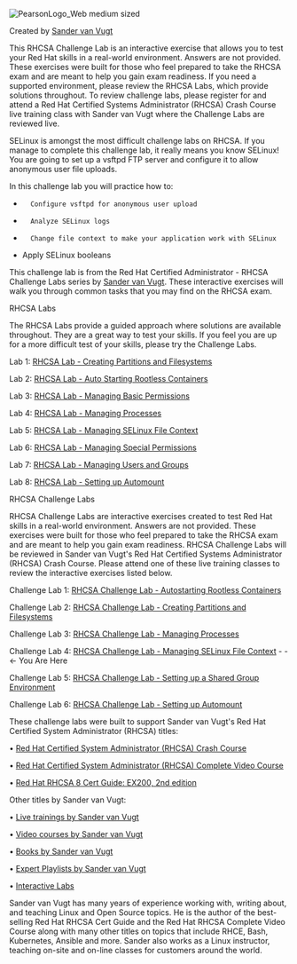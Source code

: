 ![PearsonLogo_Web medium sized](https://user-images.githubusercontent.com/1690898/135494413-a94dffea-c931-4b1f-9fe8-2a5eb5ffc612.png)

Created by [Sander van Vugt](https://learning.oreilly.com/search/?query=author%3A%22sander%20van%20vugt%22&extended_publisher_data=true&highlight=true&include_assessments=false&include_case_studies=true&include_courses=true&include_playlists=true&include_collections=true&include_notebooks=true&include_sandboxes=true&include_scenarios=true&is_academic_institution_account=false&source=user&sort=relevance&facet_json=true&json_facets=true&page=0&include_facets=true&include_practice_exams=true)

This RHCSA Challenge Lab is an interactive exercise that allows you to test your Red Hat skills in a real-world environment. Answers are not provided. These exercises were built for those who feel prepared to take the RHCSA exam and are meant to help you gain exam readiness. If you need a supported environment, please review the RHCSA Labs, which provide solutions throughout. To review challenge labs, please register for and attend a Red Hat Certified Systems Administrator (RHCSA) Crash Course live training class with Sander van Vugt where the Challenge Labs are reviewed live.

SELinux is amongst the most difficult challenge labs on RHCSA. If you manage to complete this challenge lab, it really means you know SELinux! You are going to set up a vsftpd FTP server and configure it to allow anonymous user file uploads. 

In this challenge lab you will practice how to:

*       Configure vsftpd for anonymous user upload
*       Analyze SELinux logs
*       Change file context to make your application work with SELinux
*	Apply SELinux booleans

This challenge lab is from the Red Hat Certified Administrator - RHCSA Challenge Labs series by [Sander van Vugt](https://learning.oreilly.com/search/?query=%22sander%20van%20vugt%22%20%26%20%22cka%22&extended_publisher_data=true&highlight=true&include_assessments=false&include_case_studies=true&include_courses=true&include_playlists=true&include_collections=true&include_notebooks=true&include_sandboxes=true&include_scenarios=true&is_academic_institution_account=false&source=user&sort=relevance&facet_json=true&json_facets=true&page=0&include_facets=true&include_practice_exams=true). These interactive exercises will walk you through common tasks that you may find on the RHCSA exam.

RHCSA Labs

The RHCSA Labs provide a guided approach where solutions are available throughout. They are a great way to test your skills. If you feel you are up for a more difficult test of your skills, please try the Challenge Labs.

Lab 1: [RHCSA Lab - Creating Partitions and Filesystems](https://learning.oreilly.com/scenarios/rhcsa-scenarios-partitions/9780137864942X001)

Lab 2: [RHCSA Lab - Auto Starting Rootless Containers](https://learning.oreilly.com/scenarios/rhcsa-scenarios-rootless/9780137864942X002)

Lab 3: [RHCSA Lab - Managing Basic Permissions](https://learning.oreilly.com/scenarios/rhcsa-scenarios-permissions/9780137864942X003)

Lab 4: [RHCSA Lab - Managing Processes](https://learning.oreilly.com/scenarios/rhcsa-scenarios-processes/9780137864942X004)

Lab 5: [RHCSA Lab - Managing SELinux File Context](https://learning.oreilly.com/scenarios/rhcsa-scenarios-selinux/9780137864942X005)

Lab 6: [RHCSA Lab - Managing Special Permissions](https://learning.oreilly.com/scenarios/rhcsa-scenarios-specialperm/9780137864942X006)

Lab 7: [RHCSA Lab - Managing Users and Groups](https://learning.oreilly.com/scenarios/rhcsa-scenarios-users/9780137864942X007)

Lab 8: [RHCSA Lab - Setting up Automount](https://learning.oreilly.com/scenarios/rhcsa-scenarios-automount/9780137864942X008)



RHCSA Challenge Labs

RHCSA Challenge Labs are interactive exercises created to test Red Hat skills in a real-world environment. Answers are not provided. These exercises were built for those who feel prepared to take the RHCSA exam and are meant to help you gain exam readiness. RHCSA Challenge Labs will be reviewed in Sander van Vugt's Red Hat Certified Systems Administrator (RHCSA) Crash Course. Please attend one of these live training classes to review the interactive exercises listed below.

Challenge Lab 1: [RHCSA Challenge Lab - Autostarting Rootless Containers](https://learning.oreilly.com/scenarios/rhcsa-challenge/9780137864911X001) 

Challenge Lab 2: [RHCSA Challenge Lab - Creating Partitions and Filesystems](https://learning.oreilly.com/scenarios/rhcsa-challenge/9780137864911X002)

Challenge Lab 3: [RHCSA Challenge Lab - Managing Processes](https://learning.oreilly.com/scenarios/rhcsa-challenge/9780137864911X003)

Challenge Lab 4: [RHCSA Challenge Lab - Managing SELinux File Context](https://learning.oreilly.com/scenarios/rhcsa-challenge/9780137864911X004) - - &#8592; You Are Here

Challenge Lab 5: [RHCSA Challenge Lab - Setting up a Shared Group Environment](https://learning.oreilly.com/scenarios/rhcsa-challenge/9780137864911X005)

Challenge Lab 6: [RHCSA Challenge Lab - Setting up Automount](https://learning.oreilly.com/scenarios/rhcsa-challenge/9780137864911X006)

These challenge labs were built to support Sander van Vugt's Red Hat Certified System Administrator (RHCSA) titles:

•       [Red Hat Certified System Administrator (RHCSA) Crash Course](https://learning.oreilly.com/search/?query=red%20hat%20rhcsa%20van%20vugt&extended_publisher_data=true&highlight=true&include_assessments=false&include_case_studies=true&include_courses=true&include_playlists=true&include_collections=true&include_notebooks=true&include_sandboxes=true&include_scenarios=true&is_academic_institution_account=false&source=user&formats=live%20online%20training&sort=relevance&facet_json=true&json_facets=true&page=0&include_facets=true&include_practice_exams=true)

•       [Red Hat Certified System Administrator (RHCSA) Complete Video Course](https://learning.oreilly.com/videos/red-hat-certified/9780135656495/)

•       [Red Hat RHCSA 8 Cert Guide: EX200, 2nd edition](https://learning.oreilly.com/library/view/red-hat-rhcsa/9780137341641/)

Other titles by Sander van Vugt:

•       [Live trainings by Sander van Vugt](https://learning.oreilly.com/search/?query=sander%20van%20vugt&extended_publisher_data=true&highlight=true&include_assessments=false&include_case_studies=true&include_courses=true&include_playlists=true&include_collections=true&include_notebooks=true&include_sandboxes=true&include_scenarios=true&is_academic_institution_account=false&source=user&formats=live%20online%20training&sort=relevance&facet_json=true&json_facets=true&page=0&include_facets=true&include_practice_exams=true)

•       [Video courses by Sander van Vugt](https://learning.oreilly.com/search/?query=sander%20van%20vugt&extended_publisher_data=true&highlight=true&include_assessments=false&include_case_studies=true&include_courses=true&include_playlists=true&include_collections=true&include_notebooks=true&include_sandboxes=true&include_scenarios=true&is_academic_institution_account=false&source=user&formats=video&sort=relevance&facet_json=true&json_facets=true&page=0&include_facets=true&include_practice_exams=true)

•       [Books by Sander van Vugt](https://learning.oreilly.com/search/?query=sander%20van%20vugt&extended_publisher_data=true&highlight=true&include_assessments=false&include_case_studies=true&include_courses=true&include_playlists=true&include_collections=true&include_notebooks=true&include_sandboxes=true&include_scenarios=true&is_academic_institution_account=false&source=user&formats=book&sort=relevance&facet_json=true&json_facets=true&page=0&include_facets=true&include_practice_exams=true)

•       [Expert Playlists by Sander van Vugt](https://learning.oreilly.com/search/?query=sander%20van%20vugt&extended_publisher_data=true&highlight=true&include_assessments=false&include_case_studies=true&include_courses=true&include_playlists=true&include_collections=true&include_notebooks=true&include_sandboxes=true&include_scenarios=true&is_academic_institution_account=false&source=user&formats=collection&sort=relevance&facet_json=true&json_facets=true&page=0&include_facets=true&include_practice_exams=true)

•       [Interactive Labs](https://learning.oreilly.com/search/?query=sander%20van%20vugt&extended_publisher_data=true&highlight=true&include_assessments=false&include_case_studies=true&include_courses=true&include_playlists=true&include_collections=true&include_notebooks=true&include_sandboxes=true&include_scenarios=true&is_academic_institution_account=false&source=user&formats=sandbox&formats=scenario&formats=notebook&sort=relevance&facet_json=true&json_facets=true&page=0&include_facets=true&include_practice_exams=true)

Sander van Vugt has many years of experience working with, writing about, and teaching Linux and Open Source topics. He is the author of the best-selling Red Hat RHCSA Cert Guide and the Red Hat RHCSA Complete Video Course along with many other titles on topics that include RHCE, Bash, Kubernetes, Ansible and more. Sander also works as a Linux instructor, teaching on-site and on-line classes for customers around the world.

